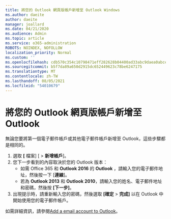 ```yaml
---
title: 將您的 Outlook 網頁版帳戶新增至 Outlook Windows
ms.author: daeite
author: daeite
manager: joallard
ms.date: 04/21/2020
ms.audience: Admin
ms.topic: article
ms.service: o365-administration
ROBOTS: NOINDEX, NOFOLLOW
localization_priority: Normal
ms.custom: ''
ms.openlocfilehash: cdb570c354c10798471eff282628b04400ad33abc9daea0abce6cb4bcc55e41d
ms.sourcegitcommit: b5f7da89a650d2915dc652449623c78be6247175
ms.translationtype: MT
ms.contentlocale: zh-TW
ms.lasthandoff: 08/05/2021
ms.locfileid: "54010679"
---
```

# <a name="add-your-outlook-on-the-web-account-to-outlook"></a>將您的 Outlook 網頁版帳戶新增至 Outlook

無論您要將第一個電子郵件帳戶或其他電子郵件帳戶新增至 Outlook，這些步驟都是相同的。

1. 選取 **[** 檔案] [  >  **新增帳戶**]。
1. 您下一步看到的內容取決於您的 Outlook 版本：
    - 如需 Office 365 和 **Outlook 2016** 的 **Outlook** ，請輸入您的電子郵件地址，然後按一下 [**連線**]。
    - 若為 **Outlook 2013** 和 **Outlook 2010**，請輸入您的姓名、電子郵件地址和密碼，然後按 **[下一步]**。
1. 出現提示時，請重新輸入您的密碼，然後選取 **[確定**  >  **完成]** 以在 Outlook 中開始使用您的電子郵件帳戶。

如需詳細資訊，請參閱[Add a email account to Outlook](https://support.office.com/article/6e27792a-9267-4aa4-8bb6-c84ef146101b)。
